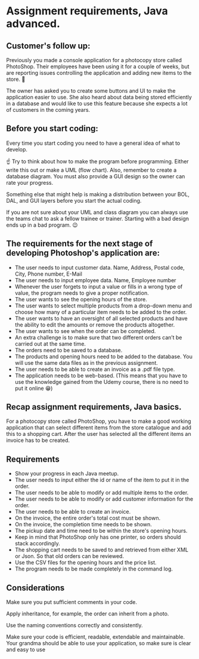 # Assignment requirements, Java advanced.


## Customer's follow up:

Previously you made a console application for a photocopy store called PhotoShop.
Their employees have been using it for a couple of weeks, but are reporting issues controlling the application and adding new items to the store. 🤔

The owner has asked you to create some buttons and UI to make the application easier to use. She also heard about data being stored efficiently in a database and would like to use this feature because she expects a lot of customers in the coming years.

## Before you start coding:

Every time you start coding you need to have a general idea of what to develop.

☝️ Try to think about how to make the program before programming. Either write this out or make a UML (flow chart). Also, remember to create a database diagram. You must also provide a GUI design so the owner can rate your progress.

Something else that might help is making a distribution between your BOL, DAL, and GUI layers before you start the actual coding.

If you are not sure about your UML and class diagram you can always use the teams chat to ask a fellow trainee or trainer. Starting with a bad design ends up in a bad program. 😉


## The requirements for the next stage of developing Photoshop's application are:

* The user needs to input customer data. Name, Address, Postal code, City, Phone number, E-Mail
* The user needs to input employee data. Name, Employee number
* Whenever the user forgets to input a value or fills in a wrong type of value, the program needs to give a proper notification.
* The user wants to see the opening hours of the store.
* The user wants to select multiple products from a drop-down menu and choose how many of a particular item needs to be added to the order.
* The user wants to have an oversight of all selected products and have the ability to edit the amounts or remove the products altogether.
* The user wants to see when the order can be completed.
* An extra challenge is to make sure that two different orders can’t be carried out at the same time.
* The orders need to be saved to a database.
* The products and opening hours need to be added to the database. You will use the same data files as in the previous assignment.
* The user needs to be able to create an invoice as a .pdf file type.
* The application needs to be web-based. (This means that you have to use the knowledge gained from the Udemy course, there is no need to put it online 😁)


## Recap assignment requirements, Java basics.

For a photocopy store called PhotoShop, you have to make a good working application that can select different items from the store catalogue and add this to a shopping cart. After the user has selected all the different items an invoice has to be created.

## Requirements

* Show your progress in each Java meetup.
* The user needs to input either the id or name of the item to put it in the order.
* The user needs to be able to modify or add multiple items to the order.
* The user needs to be able to modify or add customer information for the order.
* The user needs to be able to create an invoice.
* On the invoice, the entire order's total cost must be shown.
* On the invoice, the completion time needs to be shown.
* The pickup date and time need to be within the store's opening hours.
* Keep in mind that PhotoShop only has one printer, so orders should stack accordingly. 
* The shopping cart needs to be saved to and retrieved from either XML or Json. So that old orders can be reviewed.
* Use the CSV files for the opening hours and the price list.
* The program needs to be made completely in the command log.


## Considerations  

Make sure you put sufficient comments in your code. 

Apply inheritance, for example, the order can inherit from a photo. 

Use the naming conventions correctly and consistently. 

Make sure your code is efficient, readable, extendable and maintainable. 
Your grandma should be able to use your application, so make sure is clear and easy to use